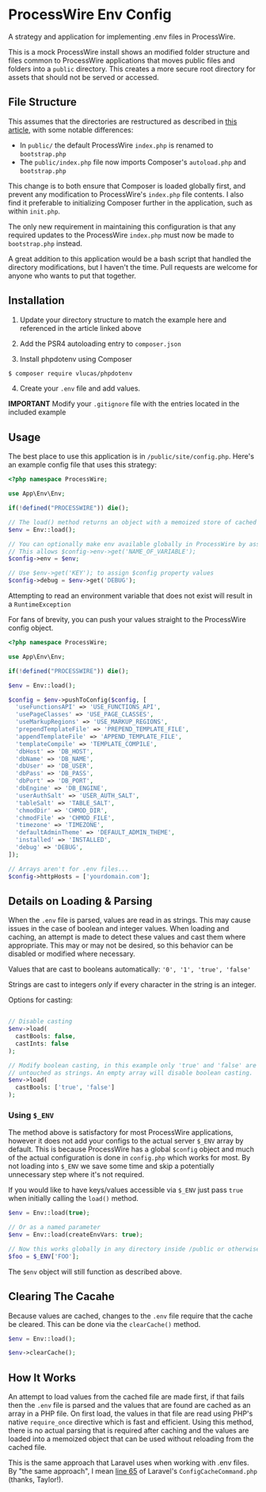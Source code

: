 # ProcessWire Env Config
A strategy and application for implementing .env files in ProcessWire.

This is a mock ProcessWire install shows an modified folder structure and files common to ProcessWire applications that moves public files and folders into a `public` directory. This creates a more secure root directory for assets that should not be served or accessed.

## File Structure
This assumes that the directories are restructured as described in [this article](https://processwire.dev/integrate-composer-with-processwire/#recommended-directory-structure-for-processwire-projects-with-composer), with some notable differences:

- In `public/` the default ProcessWire `index.php` is renamed to `bootstrap.php`
- The `public/index.php` file now imports Composer's `autoload.php` and `bootstrap.php`

This change is to both ensure that Composer is loaded globally first, and prevent any modification to ProcessWire's `index.php` file contents. I also find it preferable to initializing Composer further in the application, such as within `init.php`.

The only new requirement in maintaining this configuration is that any required updates to the ProcessWire `index.php` must now be made to `bootstrap.php` instead.

A great addition to this application would be a bash script that handled the directory modifications, but I haven't the time. Pull requests are welcome for anyone who wants to put that together.

## Installation

1. Update your directory structure to match the example here and referenced in the article linked above

2. Add the PSR4 autoloading entry to `composer.json`

3. Install phpdotenv using Composer

```bash
$ composer require vlucas/phpdotenv
```

4. Create your `.env` file and add values.

**IMPORTANT** Modify your `.gitignore` file with the entries located in the included example

## Usage

The best place to use this application is in `/public/site/config.php`. Here's an example config file that uses this strategy:

```php
<?php namespace ProcessWire;

use App\Env\Env;

if(!defined("PROCESSWIRE")) die();

// The load() method returns an object with a memoized store of cached .env keys and values
$env = Env::load();

// You can optionally make env available globally in ProcessWire by assigning $env to a property
// This allows $config->env->get('NAME_OF_VARIABLE');
$config->env = $env;

// Use $env->get('KEY'); to assign $config property values
$config->debug = $env->get('DEBUG');
````

Attempting to read an environment variable that does not exist will result in a `RuntimeException`

For fans of brevity, you can push your values straight to the ProcessWire config object.

```php
<?php namespace ProcessWire;

use App\Env\Env;

if(!defined("PROCESSWIRE")) die();

$env = Env::load();

$config = $env->pushToConfig($config, [
  'useFunctionsAPI' => 'USE_FUNCTIONS_API',
  'usePageClasses' => 'USE_PAGE_CLASSES',
  'useMarkupRegions' => 'USE_MARKUP_REGIONS',
  'prependTemplateFile' => 'PREPEND_TEMPLATE_FILE',
  'appendTemplateFile' => 'APPEND_TEMPLATE_FILE',
  'templateCompile' => 'TEMPLATE_COMPILE',
  'dbHost' => 'DB_HOST',
  'dbName' => 'DB_NAME',
  'dbUser' => 'DB_USER',
  'dbPass' => 'DB_PASS',
  'dbPort' => 'DB_PORT',
  'dbEngine' => 'DB_ENGINE',
  'userAuthSalt' => 'USER_AUTH_SALT',
  'tableSalt' => 'TABLE_SALT',
  'chmodDir' => 'CHMOD_DIR',
  'chmodFile' => 'CHMOD_FILE',
  'timezone' => 'TIMEZONE',
  'defaultAdminTheme' => 'DEFAULT_ADMIN_THEME',
  'installed' => 'INSTALLED',
  'debug' => 'DEBUG',
]);

// Arrays aren't for .env files...
$config->httpHosts = ['yourdomain.com'];

```

## Details on Loading & Parsing

When the `.env` file is parsed, values are read in as strings. This may cause issues in the case of boolean and integer values. When loading and caching, an attempt is made to detect these values and cast them where appropriate. This may or may not be desired, so this behavior can be disabled or modified where necessary.

Values that are cast to booleans automatically: `'0', '1', 'true', 'false'`

Strings are cast to integers _only_ if every character in the string is an integer.

Options for casting:

```php

// Disable casting
$env->load(
  castBools: false,
  castInts: false
);

// Modify boolean casting, in this example only 'true' and 'false' are cast, '0' and '1' are left
// untouched as strings. An empty array will disable boolean casting.
$env->load(
  castBools: ['true', 'false']
);

```

### Using `$_ENV`

The method above is satisfactory for most ProcessWire applications, however it does not add your configs to the actual server `$_ENV` array by default. This is because ProcessWire has a global `$config` object and much of the actual configuration is done in `config.php` which works for most. By not loading into `$_ENV` we save some time and skip a potentially unnecessary step where it's not required.

If you would like to have keys/values accessible via `$_ENV` just pass `true` when initially calling the `load()` method.

```php
$env = Env::load(true);

// Or as a named parameter
$env = Env::load(createEnvVars: true);

// Now this works globally in any directory inside /public or otherwise
$foo = $_ENV['FOO'];
```

The `$env` object will still function as described above.

## Clearing The Cacahe

Because values are cached, changes to the `.env` file require that the cache be cleared. This can be done via the `clearCache()` method.

```php
$env = Env::load();

$env->clearCache();
```

## How It Works

An attempt to load values from the cached file are made first, if that fails then the `.env` file is parsed and the values that are found are cached as an array in a PHP file. On first load, the values in that file are read using PHP's native `require_once` directive which is fast and efficient. Using this method, there is no actual parsing that is required after caching and the values are loaded into a memoized object that can be used without reloading from the cached file.

This is the same approach that Laravel uses when working with .env files. By "the same approach", I mean [line 65](https://github.com/laravel/framework/blob/e2d55af66635941d931b8e89af17553625c9699d/src/Illuminate/Foundation/Console/ConfigCacheCommand.php#L65) of Laravel's `ConfigCacheCommand.php` (thanks, Taylor!).


